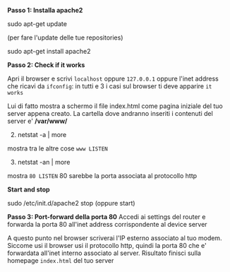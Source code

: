 **Passo 1: Installa apache2**

sudo apt-get update

(per fare l'update delle tue repositories)

sudo apt-get install apache2

**Passo 2: Check if it works**

Apri il browser e scrivi `localhost` oppure `127.0.0.1` oppure l'inet address che ricavi da `ifconfig`: in tutti e
3 i casi sul browser ti deve apparire `it works`

Lui di fatto mostra a schermo il file index.html come pagina iniziale del tuo server appena creato. 
La cartella dove andranno inseriti i contenuti del server e' **/var/www/**

2) netstat -a | more

mostra tra le altre cose `www LISTEN`

3) netstat -an | more

mostra `80 LISTEN` 80 sarebbe la porta associata al protocollo http

**Start and stop**

sudo /etc/init.d/apache2 stop (oppure start)

**Passo 3: Port-forward della porta 80**
Accedi ai settings del router e forwarda la porta 80 all'inet address corrispondente al device server

A questo punto nel browser scriverai l'IP esterno associato al tuo modem. Siccome usi il browser usi il protocollo
http, quindi la porta 80 che e' forwardata all'inet interno associato al server. 
Risultato finisci sulla homepage `index.html` del tuo server




